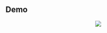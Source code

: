 ## Demo
<p align="center"><img src="https://github.com/U7P4L-IN/PROJECTS/blob/master/Python/TURTLE%20PROJECT%201/photo_2023-12-10_14-27-41.jpg">
